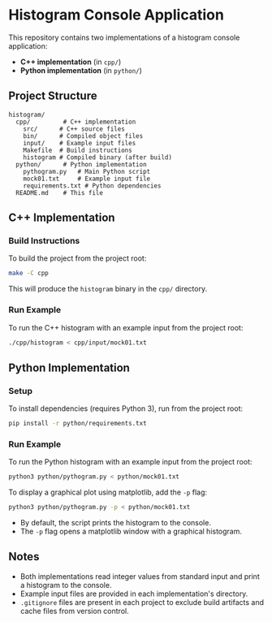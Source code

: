 # Histogram Console Application

This repository contains two implementations of a histogram console application:
- **C++ implementation** (in `cpp/`)
- **Python implementation** (in `python/`)

## Project Structure

```
histogram/
  cpp/         # C++ implementation
    src/      # C++ source files
    bin/      # Compiled object files
    input/    # Example input files
    Makefile  # Build instructions
    histogram # Compiled binary (after build)
  python/      # Python implementation
    pythogram.py   # Main Python script
    mock01.txt     # Example input file
    requirements.txt # Python dependencies
  README.md    # This file
```

## C++ Implementation

### Build Instructions
To build the project from the project root:
```sh
make -C cpp
```
This will produce the `histogram` binary in the `cpp/` directory.

### Run Example
To run the C++ histogram with an example input from the project root:
```sh
./cpp/histogram < cpp/input/mock01.txt
```

## Python Implementation

### Setup
To install dependencies (requires Python 3), run from the project root:
```sh
pip install -r python/requirements.txt
```

### Run Example
To run the Python histogram with an example input from the project root:
```sh
python3 python/pythogram.py < python/mock01.txt
```

To display a graphical plot using matplotlib, add the `-p` flag:
```sh
python3 python/pythogram.py -p < python/mock01.txt
```

- By default, the script prints the histogram to the console.
- The `-p` flag opens a matplotlib window with a graphical histogram.

## Notes
- Both implementations read integer values from standard input and print a histogram to the console.
- Example input files are provided in each implementation's directory.
- `.gitignore` files are present in each project to exclude build artifacts and cache files from version control.
